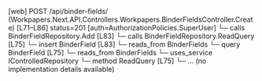 [web] POST /api/binder-fields/  (Workpapers.Next.API.Controllers.Workpapers.BinderFieldsController.Create)  [L71–L86] status=201 [auth=AuthorizationPolicies.SuperUser]
  └─ calls BinderFieldRepository.Add [L83]
  └─ calls BinderFieldRepository.ReadQuery [L75]
  └─ insert BinderField [L83]
    └─ reads_from BinderFields
  └─ query BinderField [L75]
    └─ reads_from BinderFields
  └─ uses_service IControlledRepository<BinderField>
    └─ method ReadQuery [L75]
      └─ ... (no implementation details available)

